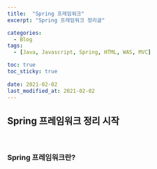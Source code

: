 ```yaml
---
title:  "Spring 프레임워크"
excerpt: "Spring 프레임워크 정리글"

categories:
  - Blog
tags:
  - [Java, Javascript, Spring, HTML, WAS, MVC]

toc: true
toc_sticky: true
 
date: 2021-02-02
last_modified_at: 2021-02-02
---
```

## Spring 프레임워크 정리 시작
<br>

### Spring 프레임워크란?
